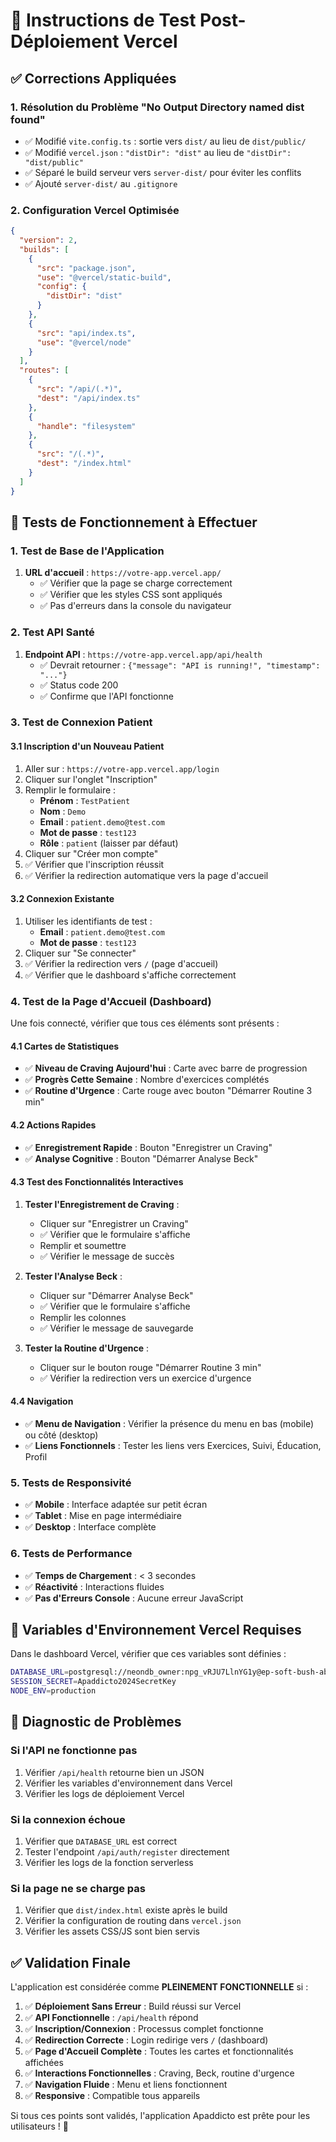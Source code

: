 # 🚀 Instructions de Test Post-Déploiement Vercel

## ✅ Corrections Appliquées

### 1. **Résolution du Problème "No Output Directory named dist found"**
- ✅ Modifié `vite.config.ts` : sortie vers `dist/` au lieu de `dist/public/`
- ✅ Modifié `vercel.json` : `"distDir": "dist"` au lieu de `"distDir": "dist/public"`
- ✅ Séparé le build serveur vers `server-dist/` pour éviter les conflits
- ✅ Ajouté `server-dist/` au `.gitignore`

### 2. **Configuration Vercel Optimisée**
```json
{
  "version": 2,
  "builds": [
    {
      "src": "package.json",
      "use": "@vercel/static-build",
      "config": {
        "distDir": "dist"
      }
    },
    {
      "src": "api/index.ts",
      "use": "@vercel/node"
    }
  ],
  "routes": [
    {
      "src": "/api/(.*)",
      "dest": "/api/index.ts"
    },
    {
      "handle": "filesystem"
    },
    {
      "src": "/(.*)",
      "dest": "/index.html"
    }
  ]
}
```

## 🧪 Tests de Fonctionnement à Effectuer

### 1. **Test de Base de l'Application**
1. **URL d'accueil** : `https://votre-app.vercel.app/`
   - ✅ Vérifier que la page se charge correctement
   - ✅ Vérifier que les styles CSS sont appliqués
   - ✅ Pas d'erreurs dans la console du navigateur

### 2. **Test API Santé**
1. **Endpoint API** : `https://votre-app.vercel.app/api/health`
   - ✅ Devrait retourner : `{"message": "API is running!", "timestamp": "..."}`
   - ✅ Status code 200
   - ✅ Confirme que l'API fonctionne

### 3. **Test de Connexion Patient**

#### 3.1 Inscription d'un Nouveau Patient
1. Aller sur : `https://votre-app.vercel.app/login`
2. Cliquer sur l'onglet "Inscription"
3. Remplir le formulaire :
   - **Prénom** : `TestPatient`
   - **Nom** : `Demo`
   - **Email** : `patient.demo@test.com`
   - **Mot de passe** : `test123`
   - **Rôle** : `patient` (laisser par défaut)
4. Cliquer sur "Créer mon compte"
5. ✅ Vérifier que l'inscription réussit
6. ✅ Vérifier la redirection automatique vers la page d'accueil

#### 3.2 Connexion Existante
1. Utiliser les identifiants de test :
   - **Email** : `patient.demo@test.com`
   - **Mot de passe** : `test123`
2. Cliquer sur "Se connecter"
3. ✅ Vérifier la redirection vers `/` (page d'accueil)
4. ✅ Vérifier que le dashboard s'affiche correctement

### 4. **Test de la Page d'Accueil (Dashboard)**

Une fois connecté, vérifier que tous ces éléments sont présents :

#### 4.1 Cartes de Statistiques
- ✅ **Niveau de Craving Aujourd'hui** : Carte avec barre de progression
- ✅ **Progrès Cette Semaine** : Nombre d'exercices complétés
- ✅ **Routine d'Urgence** : Carte rouge avec bouton "Démarrer Routine 3 min"

#### 4.2 Actions Rapides
- ✅ **Enregistrement Rapide** : Bouton "Enregistrer un Craving"
- ✅ **Analyse Cognitive** : Bouton "Démarrer Analyse Beck"

#### 4.3 Test des Fonctionnalités Interactives
1. **Tester l'Enregistrement de Craving** :
   - Cliquer sur "Enregistrer un Craving"
   - ✅ Vérifier que le formulaire s'affiche
   - Remplir et soumettre
   - ✅ Vérifier le message de succès

2. **Tester l'Analyse Beck** :
   - Cliquer sur "Démarrer Analyse Beck"
   - ✅ Vérifier que le formulaire s'affiche
   - Remplir les colonnes
   - ✅ Vérifier le message de sauvegarde

3. **Tester la Routine d'Urgence** :
   - Cliquer sur le bouton rouge "Démarrer Routine 3 min"
   - ✅ Vérifier la redirection vers un exercice d'urgence

#### 4.4 Navigation
- ✅ **Menu de Navigation** : Vérifier la présence du menu en bas (mobile) ou côté (desktop)
- ✅ **Liens Fonctionnels** : Tester les liens vers Exercices, Suivi, Éducation, Profil

### 5. **Tests de Responsivité**
- ✅ **Mobile** : Interface adaptée sur petit écran
- ✅ **Tablet** : Mise en page intermédiaire
- ✅ **Desktop** : Interface complète

### 6. **Tests de Performance**
- ✅ **Temps de Chargement** : < 3 secondes
- ✅ **Réactivité** : Interactions fluides
- ✅ **Pas d'Erreurs Console** : Aucune erreur JavaScript

## 🔧 Variables d'Environnement Vercel Requises

Dans le dashboard Vercel, vérifier que ces variables sont définies :

```bash
DATABASE_URL=postgresql://neondb_owner:npg_vRJU7LlnYG1y@ep-soft-bush-ab0hbww0-pooler.eu-west-2.aws.neon.tech/neondb?sslmode=require&channel_binding=require
SESSION_SECRET=Apaddicto2024SecretKey
NODE_ENV=production
```

## 🚨 Diagnostic de Problèmes

### Si l'API ne fonctionne pas
1. Vérifier `/api/health` retourne bien un JSON
2. Vérifier les variables d'environnement dans Vercel
3. Vérifier les logs de déploiement Vercel

### Si la connexion échoue
1. Vérifier que `DATABASE_URL` est correct
2. Tester l'endpoint `/api/auth/register` directement
3. Vérifier les logs de la fonction serverless

### Si la page ne se charge pas
1. Vérifier que `dist/index.html` existe après le build
2. Vérifier la configuration de routing dans `vercel.json`
3. Vérifier les assets CSS/JS sont bien servis

## ✅ Validation Finale

L'application est considérée comme **PLEINEMENT FONCTIONNELLE** si :

1. ✅ **Déploiement Sans Erreur** : Build réussi sur Vercel
2. ✅ **API Fonctionnelle** : `/api/health` répond
3. ✅ **Inscription/Connexion** : Processus complet fonctionne
4. ✅ **Redirection Correcte** : Login redirige vers `/` (dashboard)
5. ✅ **Page d'Accueil Complète** : Toutes les cartes et fonctionnalités affichées
6. ✅ **Interactions Fonctionnelles** : Craving, Beck, routine d'urgence
7. ✅ **Navigation Fluide** : Menu et liens fonctionnent
8. ✅ **Responsive** : Compatible tous appareils

Si tous ces points sont validés, l'application Apaddicto est prête pour les utilisateurs ! 🎉